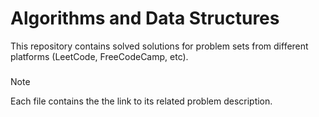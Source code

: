 # Algorithms and Data Structures
This repository contains solved solutions for problem sets from different platforms (LeetCode, FreeCodeCamp, etc).
###
> [!NOTE]
> Each file contains the the link to its related problem description.

